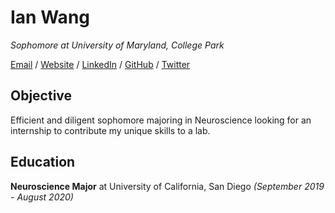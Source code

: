 # Ian Wang

_Sophomore at University of Maryland, College Park_ <br>

[Email](mailto:ianwangkls@gmail.com) / [Website](https://amazon.com/) / [LinkedIn](https://www.linkedin.com/in/ianwwang/) / [GitHub](https://github.com/bunnian/) / [Twitter](https://twitter.com/bunnianwang/) 

## Objective

Efficient and diligent sophomore majoring in Neuroscience looking for an internship to contribute my unique skills to a lab. 

## Education

**Neuroscience Major** at University of California, San Diego _(September 2019 - August 2020)_ <br>
